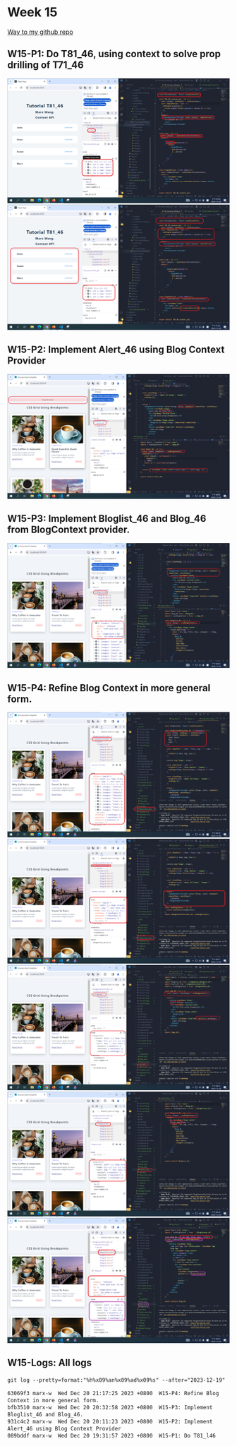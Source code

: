 # Week 15

[Way to my github repo](https://github.com/marx-w/1121-WP1-demo-211410146.git)

## W15-P1: Do T81_46, using context to solve prop drilling of T71_46

![](w15-p1-1.png)
![](w15-p1-2.png)

## W15-P2: Implement Alert_46 using Blog Context Provider

![](w15-p2-1.png)

## W15-P3: Implement Bloglist_46 and Blog_46 from BlogContext provider.

![](w15-p3-1.png)

## W15-P4: Refine Blog Context in more general form.

![](w15-p4-1.png)
![](w15-p4-2.png)
![](w15-p4-3.png)
![](w15-p4-4.png)
![](w15-p4-5.png)

## W15-Logs: All logs

```
git log --pretty=format:"%h%x09%an%x09%ad%x09%s" --after="2023-12-19"
```

```
63069f3 marx-w  Wed Dec 20 21:17:25 2023 +0800  W15-P4: Refine Blog Context in more general form.
bfb3510 marx-w  Wed Dec 20 20:32:58 2023 +0800  W15-P3: Implement Bloglist_46 and Blog_46.
931c4c2 marx-w  Wed Dec 20 20:11:23 2023 +0800  W15-P2: Implement Alert_46 using Blog Context Provider
089bddf marx-w  Wed Dec 20 19:31:57 2023 +0800  W15-P1: Do T81_l46
```
